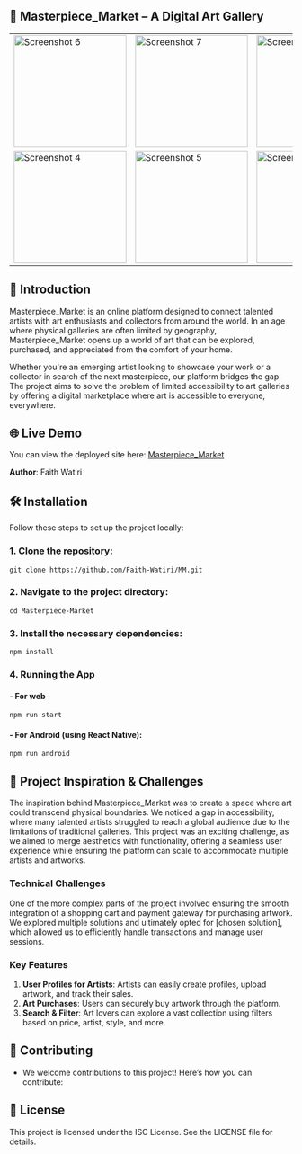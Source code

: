 ## 🎨 Masterpiece_Market – A Digital Art Gallery

<table>
    <tr>
        <td><img src="https://github.com/user-attachments/assets/72483fa8-9fc6-44ad-8226-b9d1efcfcc77" alt="Screenshot 6" width="200"/></td>
        <td><img src="https://github.com/user-attachments/assets/23cd41c5-2eb9-41b0-9cb7-d09caf8d7abf" alt="Screenshot 7" width="200"/></td>
        <td><img src="https://github.com/user-attachments/assets/95443cc0-6ffc-4665-b307-c987a5d49821" alt="Screenshot 1" width="200"/></td>
        <td><img src="https://github.com/user-attachments/assets/8b4ea8f2-9009-4267-9465-163f19ad9588" alt="Screenshot 2" width="200"/></td>
        <td><img src="https://github.com/user-attachments/assets/13a4a242-b2c2-49af-b9b7-a8ff3472ed02" alt="Screenshot 3" width="200"/></td>
    </tr>
    <tr>
        <td><img src="https://github.com/user-attachments/assets/8d3e792a-7db0-411f-bd42-66eb26a3cf0f" alt="Screenshot 4" width="200"/></td>
        <td><img src="https://github.com/user-attachments/assets/eae79b94-b68e-419e-8dc7-773f69ff1f3f" alt="Screenshot 5" width="200"/></td>
        <td><img src="https://github.com/user-attachments/assets/a866a0b6-2c47-4f6a-8591-30abd07dce02" alt="Screenshot 8" width="200"/></td>
        <td><img src="https://github.com/user-attachments/assets/e506cb24-3f1f-4c9c-b3d6-4e3d92dedaed" alt="Screenshot 9" width="200"/></td>
        <td><img src="https://github.com/user-attachments/assets/0abbd5ff-5753-4abd-a8ad-f3d5d34cfce3" alt="Screenshot 10" width="200"/></td>
    </tr>
</table>

## 🚀 Introduction

Masterpiece_Market is an online platform designed to connect talented artists with art enthusiasts and collectors from around the world. In an age where physical galleries are often limited by geography, Masterpiece_Market opens up a world of art that can be explored, purchased, and appreciated from the comfort of your home.

Whether you're an emerging artist looking to showcase your work or a collector in search of the next masterpiece, our platform bridges the gap. The project aims to solve the problem of limited accessibility to art galleries by offering a digital marketplace where art is accessible to everyone, everywhere.

## 🌐 Live Demo

You can view the deployed site here: [Masterpiece_Market](https://example.com)

**Author**: Faith Watiri

## 🛠️ Installation
Follow these steps to set up the project locally:

### 1. Clone the repository:

```git clone https://github.com/Faith-Watiri/MM.git```

### 2. Navigate to the project directory:

```cd Masterpiece-Market```

### 3. Install the necessary dependencies: 

```npm install```

### 4. Running the App

#### - For web

```npm run start```

#### - For Android (using React Native):

```npm run android```

## 🎨 Project Inspiration & Challenges

The inspiration behind Masterpiece_Market was to create a space where art could transcend physical boundaries. We noticed a gap in accessibility, where many talented artists struggled to reach a global audience due to the limitations of traditional galleries. This project was an exciting challenge, as we aimed to merge aesthetics with functionality, offering a seamless user experience while ensuring the platform can scale to accommodate multiple artists and artworks.

### Technical Challenges
One of the more complex parts of the project involved ensuring the smooth integration of a shopping cart and payment gateway for purchasing artwork. We explored multiple solutions and ultimately opted for [chosen solution], which allowed us to efficiently handle transactions and manage user sessions.

### Key Features

1. **User Profiles for Artists**: Artists can easily create profiles, upload artwork, and track their sales.
2. **Art Purchases**: Users can securely buy artwork through the platform.
3. **Search & Filter**: Art lovers can explore a vast collection using filters based on price, artist, style, and more.

## 🤝 Contributing
- We welcome contributions to this project! Here’s how you can contribute:

## 📜 License
This project is licensed under the ISC License. See the LICENSE file for details.
